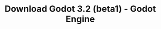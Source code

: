 ---
# Generated by /scripts/js/download_archive_generator !!! do not edit by hand !!!
title: 'Download Godot 3.2 (beta1) - Godot Engine'
type: 'download/archive'
name: '3.2'
flavor: 'beta1'
release_date: '2019-11-06T03:00:00-00:00'
release_notes: '/article/dev-snapshot-godot-3-2-beta-1/'
links:
  android.apk:
    name: 'android.apk'
    title: 'Android'
    caption: 'Universal APK (ARM64 + ARMv7 + x86_64 + x86)'
    tags:
      - 'APK download'
      - 'ARM64/v7'
      - 'x86 (64 & 32 bit)'
    hosts:
      github_builds:
        regular: 'https://github.com/godotengine/godot-builds/releases/download/3.2-beta1/Godot_v3.2-beta1_android_editor.apk'
        mono: '#'
      github:
        regular: 'https://github.com/godotengine/godot/releases/download/3.2-beta1/Godot_v3.2-beta1_android_editor.apk'
        mono: '#'
  macos.universal:
    name: 'macos.universal'
    title: 'macOS'
    caption: 'Universal (x86_64 + Apple Silicon)'
    tags:
      - 'Intel/Apple Silicon'
      - '64 bit'
    hosts:
      github_builds:
        regular: 'https://github.com/godotengine/godot-builds/releases/download/3.2-beta1/Godot_v3.2-beta1_osx.universal.zip'
        mono: 'https://github.com/godotengine/godot-builds/releases/download/3.2-beta1/Godot_v3.2-beta1_mono_osx.universal.zip'
      github:
        regular: 'https://github.com/godotengine/godot/releases/download/3.2-beta1/Godot_v3.2-beta1_osx.universal.zip'
        mono: 'https://github.com/godotengine/godot/releases/download/3.2-beta1/Godot_v3.2-beta1_mono_osx.universal.zip'
  windows.64:
    name: 'windows.64'
    title: 'Windows'
    caption: 'Standard (x86_64)'
    tags:
      - '64 bit'
    hosts:
      github_builds:
        regular: 'https://github.com/godotengine/godot-builds/releases/download/3.2-beta1/Godot_v3.2-beta1_win64.exe.zip'
        mono: 'https://github.com/godotengine/godot-builds/releases/download/3.2-beta1/Godot_v3.2-beta1_mono_win64.zip'
      github:
        regular: 'https://github.com/godotengine/godot/releases/download/3.2-beta1/Godot_v3.2-beta1_win64.exe.zip'
        mono: 'https://github.com/godotengine/godot/releases/download/3.2-beta1/Godot_v3.2-beta1_mono_win64.zip'
  linux_server.headless.64:
    name: 'linux_server.headless.64'
    title: 'Linux Server'
    caption: 'Headless (x86_64)'
    tags:
      - '64 bit'
      - 'Headless'
    hosts:
      github_builds:
        regular: 'https://github.com/godotengine/godot-builds/releases/download/3.2-beta1/Godot_v3.2-beta1_linux_headless.64.zip'
        mono: 'https://github.com/godotengine/godot-builds/releases/download/3.2-beta1/Godot_v3.2-beta1_mono_linux_headless_64.zip'
      github:
        regular: 'https://github.com/godotengine/godot/releases/download/3.2-beta1/Godot_v3.2-beta1_linux_headless.64.zip'
        mono: 'https://github.com/godotengine/godot/releases/download/3.2-beta1/Godot_v3.2-beta1_mono_linux_headless_64.zip'
  web:
    name: 'web'
    title: 'Web editor'
    caption: ''
    tags:
      - 'Self-hosted'
      - 'Cross-platform'
    hosts:
      github_builds:
        regular: 'https://github.com/godotengine/godot-builds/releases/download/3.2-beta1/Godot_v3.2-beta1_web_editor.zip'
        mono: '#'
      github:
        regular: 'https://github.com/godotengine/godot/releases/download/3.2-beta1/Godot_v3.2-beta1_web_editor.zip'
        mono: '#'
  linux.64:
    name: 'linux.64'
    title: 'Linux'
    caption: 'Standard (x86_64)'
    tags:
      - '64 bit'
    hosts:
      github_builds:
        regular: 'https://github.com/godotengine/godot-builds/releases/download/3.2-beta1/Godot_v3.2-beta1_x11.64.zip'
        mono: 'https://github.com/godotengine/godot-builds/releases/download/3.2-beta1/Godot_v3.2-beta1_mono_x11_64.zip'
      github:
        regular: 'https://github.com/godotengine/godot/releases/download/3.2-beta1/Godot_v3.2-beta1_x11.64.zip'
        mono: 'https://github.com/godotengine/godot/releases/download/3.2-beta1/Godot_v3.2-beta1_mono_x11_64.zip'
  linux.32:
    name: 'linux.32'
    title: 'Linux'
    caption: 'Standard (x86)'
    tags:
      - '32 bit'
    hosts:
      github_builds:
        regular: 'https://github.com/godotengine/godot-builds/releases/download/3.2-beta1/Godot_v3.2-beta1_x11.32.zip'
        mono: 'https://github.com/godotengine/godot-builds/releases/download/3.2-beta1/Godot_v3.2-beta1_mono_x11_32.zip'
      github:
        regular: 'https://github.com/godotengine/godot/releases/download/3.2-beta1/Godot_v3.2-beta1_x11.32.zip'
        mono: 'https://github.com/godotengine/godot/releases/download/3.2-beta1/Godot_v3.2-beta1_mono_x11_32.zip'
  windows.32:
    name: 'windows.32'
    title: 'Windows'
    caption: 'Standard (x86)'
    tags:
      - '32 bit'
    hosts:
      github_builds:
        regular: 'https://github.com/godotengine/godot-builds/releases/download/3.2-beta1/Godot_v3.2-beta1_win32.exe.zip'
        mono: 'https://github.com/godotengine/godot-builds/releases/download/3.2-beta1/Godot_v3.2-beta1_mono_win32.zip'
      github:
        regular: 'https://github.com/godotengine/godot/releases/download/3.2-beta1/Godot_v3.2-beta1_win32.exe.zip'
        mono: 'https://github.com/godotengine/godot/releases/download/3.2-beta1/Godot_v3.2-beta1_mono_win32.zip'
  linux_server.64:
    name: 'linux_server.64'
    title: 'Linux Server'
    caption: 'Standard (x86_64)'
    tags:
      - '64 bit'
    hosts:
      github_builds:
        regular: 'https://github.com/godotengine/godot-builds/releases/download/3.2-beta1/Godot_v3.2-beta1_linux_server.64.zip'
        mono: 'https://github.com/godotengine/godot-builds/releases/download/3.2-beta1/Godot_v3.2-beta1_mono_linux_server_64.zip'
      github:
        regular: 'https://github.com/godotengine/godot/releases/download/3.2-beta1/Godot_v3.2-beta1_linux_server.64.zip'
        mono: 'https://github.com/godotengine/godot/releases/download/3.2-beta1/Godot_v3.2-beta1_mono_linux_server_64.zip'
  aar_library:
    name: 'aar_library'
    title: 'AAR library'
    caption: ''
    tags:
      - 'Android plugins'
      - 'Java'
      - 'Kotlin'
    hosts:
      github_builds:
        regular: 'https://github.com/godotengine/godot-builds/releases/download/3.2-beta1/godot-lib.3.2.beta1.release.aar'
        mono: 'https://github.com/godotengine/godot-builds/releases/download/3.2-beta1/godot-lib.3.2.beta1.mono.release.aar'
      github:
        regular: 'https://github.com/godotengine/godot/releases/download/3.2-beta1/godot-lib.3.2.beta1.release.aar'
        mono: 'https://github.com/godotengine/godot/releases/download/3.2-beta1/godot-lib.3.2.beta1.mono.release.aar'
  templates:
    name: 'templates'
    title: 'Export templates'
    caption: ''
    tags:
      - 'Used to export your games to all supported platforms'
    hosts:
      github_builds:
        regular: 'https://github.com/godotengine/godot-builds/releases/download/3.2-beta1/Godot_v3.2-beta1_export_templates.tpz'
        mono: 'https://github.com/godotengine/godot-builds/releases/download/3.2-beta1/Godot_v3.2-beta1_mono_export_templates.tpz'
      github:
        regular: 'https://github.com/godotengine/godot/releases/download/3.2-beta1/Godot_v3.2-beta1_export_templates.tpz'
        mono: 'https://github.com/godotengine/godot/releases/download/3.2-beta1/Godot_v3.2-beta1_mono_export_templates.tpz'
primaryPlatforms:
  - 'android.apk'
  - 'macos.universal'
  - 'windows.64'
  - 'linux_server.headless.64'
  - 'web'
  - 'templates'
---
